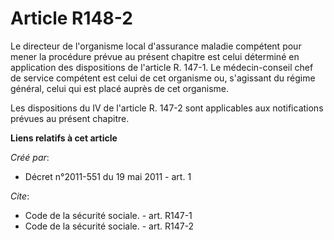 # Article R148-2

Le directeur de l'organisme local d'assurance maladie compétent pour mener la procédure prévue au présent chapitre est celui
déterminé en application des dispositions de l'article R. 147-1. Le médecin-conseil chef de service compétent est celui de
cet organisme ou, s'agissant du régime général, celui qui est placé auprès de cet organisme. 

Les dispositions du IV de l'article R. 147-2 sont applicables aux notifications prévues au présent chapitre.

**Liens relatifs à cet article**

_Créé par_:

  - Décret n°2011-551 du 19 mai 2011 - art. 1

_Cite_:

  - Code de la sécurité sociale. - art. R147-1
  - Code de la sécurité sociale. - art. R147-2
